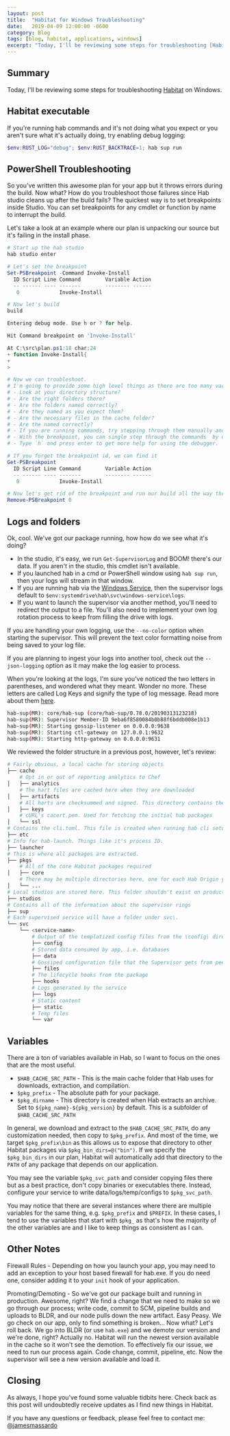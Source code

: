 ```yaml
---
layout: post
title:  "Habitat for Windows Troubleshooting"
date:   2019-04-09 12:00:00 -0600
category: Blog
tags: [blog, habitat, applications, windows]
excerpt: "Today, I'll be reviewing some steps for troubleshooting [Habitat](https://www.habitat.sh) on Windows."
---
```

## Summary

Today, I'll be reviewing some steps for troubleshooting [Habitat](https://www.habitat.sh) on Windows.

## Habitat executable

If you're running hab commands and it's not doing what you expect or you aren't sure what it's actually doing, try enabling debug logging:

``` PowerShell
$env:RUST_LOG="debug"; $env:RUST_BACKTRACE=1; hab sup run
```

## PowerShell Troubleshooting

So you've written this awesome plan for your app but it throws errors during the build. Now what? How do you troubleshoot those failures since Hab studio cleans up after the build fails? The quickest way is to set breakpoints inside Studio. You can set breakpoints for any cmdlet or function by name to interrupt the build.

Let's take a look at an example where our plan is unpacking our source but it's failing in the install phase.

``` PowerShell
# Start up the hab studio
hab studio enter

# Let's set the breakpoint
Set-PSBreakpoint -Command Invoke-Install
  ID Script Line Command        Variable Action
  -- ------ ---- -------        -------- ------
   0             Invoke-Install

# Now let's build
build

Entering debug mode. Use h or ? for help.

Hit Command breakpoint on 'Invoke-Install'

At C:\src\plan.ps1:18 char:24
+ function Invoke-Install{
+
>

# Now we can troubleshoot.
# I'm going to provide some high level things as there are too many variations to get specific here.
# - Look at your directory structure?
# - Are the right folders there?
# - Are the folders named correctly?
# - Are they named as you expect them?
# - Are the necessary files in the cache folder?
# - Are the named correctly?
# - If you are running commands, try stepping through them manually and review the output.
# - With the breakpoint, you can single step through the commands  by using the `StepInto` option.
# - Type `h` and press enter to get more help for using the debugger.
```


```PowerShell
# If you forget the breakpoint id, we can find it
Get-PSBreakpoint
  ID Script Line Command        Variable Action
  -- ------ ---- -------        -------- ------
   0             Invoke-Install

# Now let's get rid of the breakpoint and run our build all the way through
Remove-PSBreakpoint 0
```

## Logs and folders

Ok, cool. We've got our package running, how how do we see what it's doing?

* In the studio, it's easy, we run `Get-SupervisorLog` and BOOM! there's our data. If you aren't in the studio, this cmdlet isn't available.
* If you launched hab in a cmd or PowerShell window using `hab sup run`, then your logs will stream in that window.
* If you are running hab via the [Windows Service](https://github.com/habitat-sh/habitat/tree/master/components/windows-service), then the supervisor logs default to `$env:systemdrive\hab\svc\windows-service\logs`.
* If you want to launch the supervisor via another method, you'll need to redirect the output to a file. You'll also need to implement your own log rotation process to keep from filling the drive with logs.

If you are handling your own logging, use the `--no-color` option when starting the supervisor. This will prevent the text color formatting noise from being saved to your log file.

If you are planning to ingest your logs into another tool, check out the `--json-logging` option as it may make the log easier to process.

When you're looking at the logs, I'm sure you've noticed the two letters in parentheses, and wondered what they meant. Wonder no more. These letters are called Log Keys and signify the type of log message. Read more about them [here](https://www.habitat.sh/docs/reference/#sup-log-keys).

``` bash
hab-sup(MR): core/hab-sup (core/hab-sup/0.78.0/20190313123218)
hab-sup(MR): Supervisor Member-ID 9eba6f8580084b0b88f6bddb008e1b13
hab-sup(MR): Starting gossip-listener on 0.0.0.0:9638
hab-sup(MR): Starting ctl-gateway on 127.0.0.1:9632
hab-sup(MR): Starting http-gateway on 0.0.0.0:9631
```

We reviewed the folder structure in a previous post, however, let's review:

``` bash
# Fairly obvious, a local cache for storing objects
├── cache
    # Opt in or out of reporting analytics to Chef
│   ├── analytics
    # The hart files are cached here when they are downloaded
│   ├── artifacts
    # All harts are checksummed and signed. This directory contains the public keys used to validate those signatures
│   ├── keys
    # cURL's cacert.pem. Used for fetching the initial hab packages
│   └── ssl
# Contains the cli.toml. This file is created when running hab cli setup
├── etc
# Info for hab-launch. Things like it's process ID.
├── launcher
# This is where all packages are extracted.
├── pkgs
    # All of the core Habitat packages required
│   ├── core
    # There may be multiple directories here, one for each Hab Origin you use/depend on.
│   └── ...
# Local studios are stored here. This folder shouldn't exist on production machines.
├── studios
# Contains all of the information about the supervisor rings
├── sup
# Each supervised service will have a folder under svc\.
└── svc
    └── <service-name>
        # Output of the templatized config files from the \config\ directory in your hab package
        ├── config
        # Stored data consumed by app, i.e. databases
        ├── data
        # Gossiped configuration file that the Supervisor gets from peers in the ring
        ├── files
        # The lifecycle hooks from the package
        ├── hooks
        # Logs generated by the service
        ├── logs
        # Static content
        ├── static
        # Temp files
        └── var
```

## Variables

There are a ton of variables available in Hab, so I want to focus on the ones that are the most useful.

* `$HAB_CACHE_SRC_PATH` - This is the main cache folder that Hab uses for downloads, extraction, and compilation.
* `$pkg_prefix` - The absolute path for your package.
* `$pkg_dirname` - This directory is created when Hab extracts an archive. Set to `${pkg_name}-${pkg_version}` by default. This is a subfolder of `$HAB_CACHE_SRC_PATH`

In general, we download and extract to the `$HAB_CACHE_SRC_PATH`, do any customization needed, then copy to `$pkg_prefix`. And most of the time, we target `$pkg_prefix\bin` as this allows us to expose that directory to other Habitat packages via `$pkg_bin_dirs=@("bin")`. If we specify the `$pkg_bin_dirs` in our plan, Habitat will automatically add that directory to the `PATH` of any package that depends on our application.

You may see the variable `$pkg_svc_path` and consider copying files there but as a best practice, don't copy binaries or executables there. Instead, configure your service to write data/logs/temp/configs to `$pkg_svc_path`.

You may notice that there are several instances where there are multiple variables for the same thing, e.g. `$pkg_prefix` and `$PREFIX`. In these cases, I tend to use the variables that start with `$pkg_` as that's how the majority of the other variables are and I like to keep things as consistent as I can.

## Other Notes

Firewall Rules - Depending on how you launch your app, you may need to add an exception to your host based firewall for hab.exe. If you do need one, consider adding it to your `init` hook of your application.

Promoting/Demoting - So we've got our package built and running in production. Awesome, right? We find a change that we need to make so we go through our process; write code, commit to SCM, pipeline builds and uploads to BLDR, and our node pulls down the new artifact. Easy Peasy. We go check on our app, only to find something is broken... Now what? Let's roll back. We go into BLDR (or use `hab.exe`) and we demote our version and we're done, right? Actually no. Habitat will run the newest version available in the cache so it won't see the demotion. To effectively fix our issue, we need to run our process again. Code change, commit, pipeline, etc. Now the supervisor will see a new version available and load it.

## Closing

As always, I hope you've found some valuable tidbits here. Check back as this post will undoubtedly receive updates as I find new things in Habitat.

If you have any questions or feedback, please feel free to contact me: [@jamesmassardo](https://twitter.com/jamesmassardo)